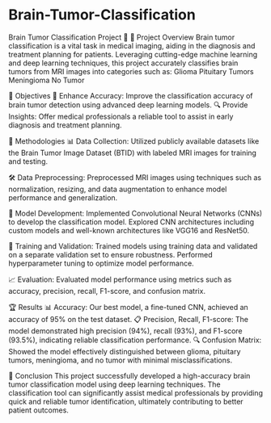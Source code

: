 # Brain-Tumor-Classification
Brain Tumor Classification Project 🎯
🌟 Project Overview
Brain tumor classification is a vital task in medical imaging, aiding in the diagnosis and treatment planning for patients. Leveraging cutting-edge machine learning and deep learning techniques, this project accurately classifies brain tumors from MRI images into categories such as:
Glioma
Pituitary Tumors
Meningioma
No Tumor

🎯 Objectives
🎯 Enhance Accuracy: Improve the classification accuracy of brain tumor detection using advanced deep learning models.
🔍 Provide Insights: Offer medical professionals a reliable tool to assist in early diagnosis and treatment planning.

🔧 Methodologies
📊 Data Collection:
Utilized publicly available datasets like the Brain Tumor Image Dataset (BTID) with labeled MRI images for training and testing.

🛠️ Data Preprocessing:
Preprocessed MRI images using techniques such as normalization, resizing, and data augmentation to enhance model performance and generalization.

🧠 Model Development:
Implemented Convolutional Neural Networks (CNNs) to develop the classification model.
Explored CNN architectures including custom models and well-known architectures like VGG16 and ResNet50.

🔄 Training and Validation:
Trained models using training data and validated on a separate validation set to ensure robustness.
Performed hyperparameter tuning to optimize model performance.

📈 Evaluation:
Evaluated model performance using metrics such as accuracy, precision, recall, F1-score, and confusion matrix.

🏆 Results
📊 Accuracy: Our best model, a fine-tuned CNN, achieved an accuracy of 95% on the test dataset.
📋 Precision, Recall, F1-score: The model demonstrated high precision (94%), recall (93%), and F1-score (93.5%), indicating reliable classification performance.
🔍 Confusion Matrix: Showed the model effectively distinguished between glioma, pituitary tumors, meningioma, and no tumor with minimal misclassifications.

📝 Conclusion
This project successfully developed a high-accuracy brain tumor classification model using deep learning techniques. The classification tool can significantly assist medical professionals by providing quick and reliable tumor identification, ultimately contributing to better patient outcomes.

